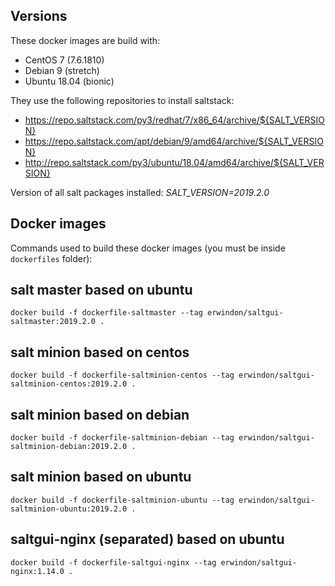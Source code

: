 Versions
--------
These docker images are build with:
- CentOS 7 (7.6.1810)
- Debian 9 (stretch)
- Ubuntu 18.04 (bionic)

They use the following repositories to install saltstack:
- https://repo.saltstack.com/py3/redhat/7/x86_64/archive/${SALT_VERSION}
- https://repo.saltstack.com/apt/debian/9/amd64/archive/${SALT_VERSION}
- http://repo.saltstack.com/py3/ubuntu/18.04/amd64/archive/${SALT_VERSION}

Version of all salt packages installed: *SALT_VERSION=2019.2.0*

Docker images
-------------
Commands used to build these docker images (you must be inside `dockerfiles` folder):

## salt master based on ubuntu
```
docker build -f dockerfile-saltmaster --tag erwindon/saltgui-saltmaster:2019.2.0 .
```

## salt minion based on centos
```
docker build -f dockerfile-saltminion-centos --tag erwindon/saltgui-saltminion-centos:2019.2.0 .
```

## salt minion based on debian
```
docker build -f dockerfile-saltminion-debian --tag erwindon/saltgui-saltminion-debian:2019.2.0 .
```

## salt minion based on ubuntu
```
docker build -f dockerfile-saltminion-ubuntu --tag erwindon/saltgui-saltminion-ubuntu:2019.2.0 .
```

## saltgui-nginx (separated) based on ubuntu
```
docker build -f dockerfile-saltgui-nginx --tag erwindon/saltgui-nginx:1.14.0 .
```
